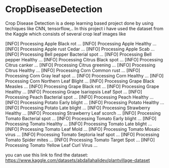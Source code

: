 # CropDiseaseDetection
Crop Disease Detection is a deep learning based project done by using techiques like CNN, tensorflow,..
In this project i have used the dataset from the Kaggle which consists of several crop leaf images like 

[INFO] Processing Apple Black rot ...
[INFO] Processing Apple Healthy ...
[INFO] Processing Apple rust Cedar ...
[INFO] Processing Apple Scab ...
[INFO] Processing Bell pepper Bacterial spot ...
[INFO] Processing Bell pepper Healthy ...
[INFO] Processing Citrus Black spot ...
[INFO] Processing Citrus canker ...
[INFO] Processing Citrus greening ...
[INFO] Processing Citrus Healthy ...
[INFO] Processing Corn Common rust ...
[INFO] Processing Corn Gray leaf spot ...
[INFO] Processing Corn Healthy ...
[INFO] Processing Corn Northern Leaf Blight ...
[INFO] Processing Grape Black Measles ...
[INFO] Processing Grape Black rot ...
[INFO] Processing Grape Healthy ...
[INFO] Processing Grape Isariopsis Leaf Spot ...
[INFO] Processing Peach Bacterial spot ...
[INFO] Processing Peach Healthy ...
[INFO] Processing Potato Early blight ...
[INFO] Processing Potato Healthy ...
[INFO] Processing Potato Late blight ...
[INFO] Processing Strawberry Healthy ...
[INFO] Processing Strawberry Leaf scorch ...
[INFO] Processing Tomato Bacterial spot ...
[INFO] Processing Tomato Early blight ...
[INFO] Processing Tomato Healthy ...
[INFO] Processing Tomato Late blight ...
[INFO] Processing Tomato Leaf Mold ...
[INFO] Processing Tomato Mosaic virus ...
[INFO] Processing Tomato Septoria leaf spot ...
[INFO] Processing Tomato Spider mites ...
[INFO] Processing Tomato Target Spot ...
[INFO] Processing Tomato Yellow Leaf Curl Virus ...

you can use this link to find the dataset: https://www.kaggle.com/datasets/abdallahalidev/plantvillage-dataset

